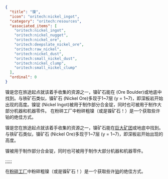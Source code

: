 ```json
{
  "title": "镍",
  "icon": "oritech:nickel_ingot",
  "category": "oritech:resources",
  "associated_items": [
    "oritech:nickel_ingot",
    "oritech:nickel_nugget",
    "oritech:nickel_ore",
    "oritech:deepslate_nickel_ore",
    "oritech:raw_nickel",
    "oritech:nickel_dust",
    "oritech:small_nickel_dust",
    "oritech:nickel_clump",
    "oritech:small_nickel_clump"
  ],
  "ordinal": 0
}
```
镍是您在旅途起点就该着手收集的资源之一，镍矿石能在 (Ore Boulder)或地底中找到。与铁矿石类似，镍矿石 (Nickel Ore)多现于1~7层 (y = 1~7)，即深板岩开始出现的高度。镍锭 (Nickel Ingot)被用于制作部分合金锭，同时也可被用于制作大部分机器和机器零件。 在粉碎工厂中粉碎粗镍（或是镍矿石！）是一个获取些许铂的绝佳方式。

镍是您在旅途起点就该着手收集的资源之一，镍矿石能在[巨大矿团](^oritech:resources/ore_boulder)或地底中找到。与铁矿石类似，镍矿石 (Nickel Ore)多现于1~7层 (y = 1~7)，即深板岩开始出现的高度。

镍被用于制作部分合金锭，同时也可被用于制作大部分机器和机器零件。

;;;;;

在[粉碎工厂](^oritech:processing/fragment_forge)中粉碎粗镍（或是镍矿石！）是一个获取些许[铂](^oritech:resources/platinum)的绝佳方式。

